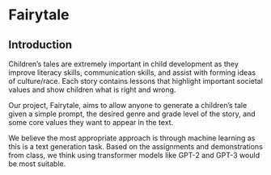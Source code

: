 # Fairytale

## Introduction

Children’s tales are extremely important in child development as they improve literacy skills, communication skills, and assist with forming ideas of culture/race. Each story contains lessons that highlight important societal values and show children what is right and wrong. 

Our project, Fairytale, aims to allow anyone to generate a children’s tale given a simple prompt, the desired genre and grade level of the story, and some core values they want to appear in the text.

We believe the most appropriate approach is through machine learning as this is a text generation task. Based on the assignments and demonstrations from class, we think using transformer models like GPT-2 and GPT-3 would be most suitable. 


